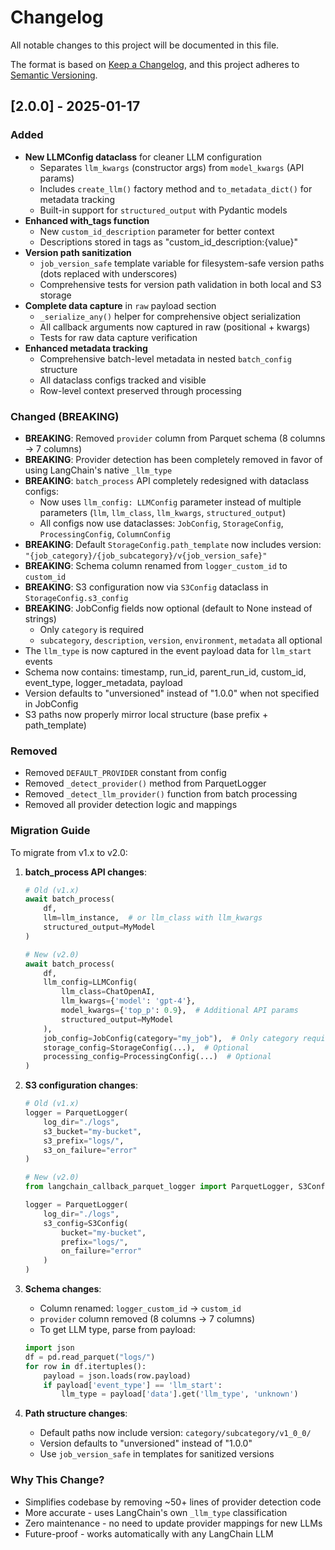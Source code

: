 # Changelog

All notable changes to this project will be documented in this file.

The format is based on [Keep a Changelog](https://keepachangelog.com/en/1.0.0/),
and this project adheres to [Semantic Versioning](https://semver.org/spec/v2.0.0.html).

## [2.0.0] - 2025-01-17

### Added
- **New LLMConfig dataclass** for cleaner LLM configuration
  - Separates `llm_kwargs` (constructor args) from `model_kwargs` (API params)
  - Includes `create_llm()` factory method and `to_metadata_dict()` for metadata tracking
  - Built-in support for `structured_output` with Pydantic models
- **Enhanced with_tags function**
  - New `custom_id_description` parameter for better context
  - Descriptions stored in tags as "custom_id_description:{value}"
- **Version path sanitization**
  - `job_version_safe` template variable for filesystem-safe version paths (dots replaced with underscores)
  - Comprehensive tests for version path validation in both local and S3 storage
- **Complete data capture** in `raw` payload section
  - `_serialize_any()` helper for comprehensive object serialization
  - All callback arguments now captured in raw (positional + kwargs)
  - Tests for raw data capture verification
- **Enhanced metadata tracking**
  - Comprehensive batch-level metadata in nested `batch_config` structure
  - All dataclass configs tracked and visible
  - Row-level context preserved through processing

### Changed (BREAKING)
- **BREAKING**: Removed `provider` column from Parquet schema (8 columns → 7 columns)
- **BREAKING**: Provider detection has been completely removed in favor of using LangChain's native `_llm_type`
- **BREAKING**: `batch_process` API completely redesigned with dataclass configs:
  - Now uses `llm_config: LLMConfig` parameter instead of multiple parameters (`llm`, `llm_class`, `llm_kwargs`, `structured_output`)
  - All configs now use dataclasses: `JobConfig`, `StorageConfig`, `ProcessingConfig`, `ColumnConfig`
- **BREAKING**: Default `StorageConfig.path_template` now includes version: `"{job_category}/{job_subcategory}/v{job_version_safe}"`
- **BREAKING**: Schema column renamed from `logger_custom_id` to `custom_id`
- **BREAKING**: S3 configuration now via `S3Config` dataclass in `StorageConfig.s3_config`
- **BREAKING**: JobConfig fields now optional (default to None instead of strings)
  - Only `category` is required
  - `subcategory`, `description`, `version`, `environment`, `metadata` all optional
- The `llm_type` is now captured in the event payload data for `llm_start` events
- Schema now contains: timestamp, run_id, parent_run_id, custom_id, event_type, logger_metadata, payload
- Version defaults to "unversioned" instead of "1.0.0" when not specified in JobConfig
- S3 paths now properly mirror local structure (base prefix + path_template)

### Removed
- Removed `DEFAULT_PROVIDER` constant from config
- Removed `_detect_provider()` method from ParquetLogger
- Removed `_detect_llm_provider()` function from batch processing
- Removed all provider detection logic and mappings

### Migration Guide
To migrate from v1.x to v2.0:

1. **batch_process API changes**:
   ```python
   # Old (v1.x)
   await batch_process(
       df,
       llm=llm_instance,  # or llm_class with llm_kwargs
       structured_output=MyModel
   )

   # New (v2.0)
   await batch_process(
       df,
       llm_config=LLMConfig(
           llm_class=ChatOpenAI,
           llm_kwargs={'model': 'gpt-4'},
           model_kwargs={'top_p': 0.9},  # Additional API params
           structured_output=MyModel
       ),
       job_config=JobConfig(category="my_job"),  # Only category required
       storage_config=StorageConfig(...),  # Optional
       processing_config=ProcessingConfig(...)  # Optional
   )
   ```

2. **S3 configuration changes**:
   ```python
   # Old (v1.x)
   logger = ParquetLogger(
       log_dir="./logs",
       s3_bucket="my-bucket",
       s3_prefix="logs/",
       s3_on_failure="error"
   )

   # New (v2.0)
   from langchain_callback_parquet_logger import ParquetLogger, S3Config

   logger = ParquetLogger(
       log_dir="./logs",
       s3_config=S3Config(
           bucket="my-bucket",
           prefix="logs/",
           on_failure="error"
       )
   )
   ```

3. **Schema changes**:
   - Column renamed: `logger_custom_id` → `custom_id`
   - `provider` column removed (8 columns → 7 columns)
   - To get LLM type, parse from payload:
   ```python
   import json
   df = pd.read_parquet("logs/")
   for row in df.itertuples():
       payload = json.loads(row.payload)
       if payload['event_type'] == 'llm_start':
           llm_type = payload['data'].get('llm_type', 'unknown')
   ```

4. **Path structure changes**:
   - Default paths now include version: `category/subcategory/v1_0_0/`
   - Version defaults to "unversioned" instead of "1.0.0"
   - Use `job_version_safe` in templates for sanitized versions

### Why This Change?
- Simplifies codebase by removing ~50+ lines of provider detection code
- More accurate - uses LangChain's own `_llm_type` classification
- Zero maintenance - no need to update provider mappings for new LLMs
- Future-proof - works automatically with any LangChain LLM
